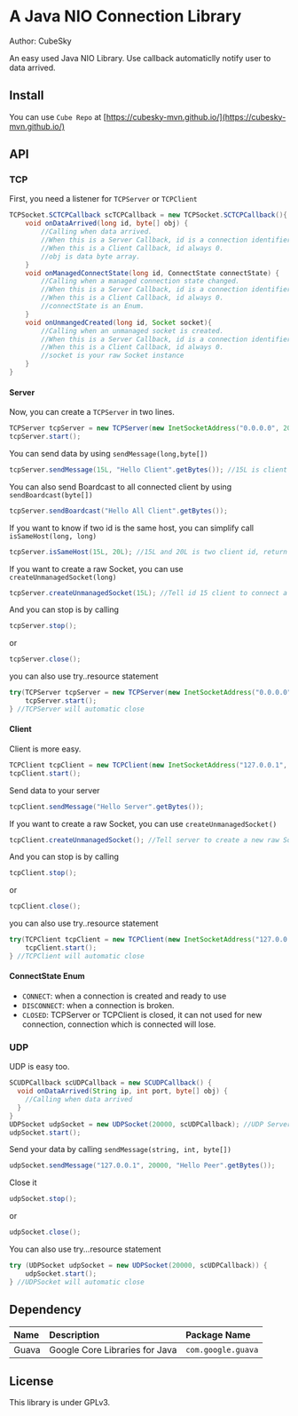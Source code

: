 # A Java NIO Connection Library

Author: CubeSky

An easy used Java NIO Library. Use callback automaticlly notify user to data arrived.

## Install

You can use `Cube Repo` at [https://cubesky-mvn.github.io/](https://cubesky-mvn.github.io/)

## API

### TCP

First, you need a listener for `TCPServer` or `TCPClient`
```java
TCPSocket.SCTCPCallback scTCPCallback = new TCPSocket.SCTCPCallback(){
    void onDataArrived(long id, byte[] obj) {
        //Calling when data arrived.
        //When this is a Server Callback, id is a connection identifier.
        //When this is a Client Callback, id always 0.
        //obj is data byte array.
    }
    void onManagedConnectState(long id, ConnectState connectState) {
        //Calling when a managed connection state changed.
        //When this is a Server Callback, id is a connection identifier.
        //When this is a Client Callback, id always 0.
        //connectState is an Enum.
    }
    void onUnmangedCreated(long id, Socket socket){
        //Calling when an unmanaged socket is created.
        //When this is a Server Callback, id is a connection identifier.
        //When this is a Client Callback, id always 0.
        //socket is your raw Socket instance
    }
}
```

#### Server

Now, you can create a `TCPServer` in two lines.
```java
TCPServer tcpServer = new TCPServer(new InetSocketAddress("0.0.0.0", 20000), scTCPCallback); //20000 is your TCPServer Port
tcpServer.start();
```

You can send data by using `sendMessage(long,byte[])`
```java
tcpServer.sendMessage(15L, "Hello Client".getBytes()); //15L is client id
```

You can also send Boardcast to all connected client by using `sendBoardcast(byte[])`
```java
tcpServer.sendBoardcast("Hello All Client".getBytes());
```

If you want to know if two id is the same host, you can simplify call `isSameHost(long, long)`
```java
tcpServer.isSameHost(15L, 20L); //15L and 20L is two client id, return a boolean
```

If you want to create a raw Socket, you can use `createUnmanagedSocket(long)`
```java
tcpServer.createUnmanagedSocket(15L); //Tell id 15 client to connect a new Socket
```

And you can stop is by calling
```java
tcpServer.stop();
```

or
```java
tcpServer.close();
```

you can also use try..resource statement
```java
try(TCPServer tcpServer = new TCPServer(new InetSocketAddress("0.0.0.0", 20000), scTCPCallback)){ //20000 is your TCPServer Port
    tcpServer.start();
} //TCPServer will automatic close
```

#### Client

Client is more easy.
```java
TCPClient tcpClient = new TCPClient(new InetSocketAddress("127.0.0.1", 20000), scTCPCallback); //127.0.0.1 is your server ip and 20000 is your server port
tcpClient.start();
```

Send data to your server
```java
tcpClient.sendMessage("Hello Server".getBytes());
```

If you want to create a raw Socket, you can use `createUnmanagedSocket()`
```java
tcpClient.createUnmanagedSocket(); //Tell server to create a new raw Socket
```

And you can stop is by calling
```java
tcpClient.stop();
```

or
```java
tcpClient.close();
```

you can also use try..resource statement
```java
try(TCPClient tcpClient = new TCPClient(new InetSocketAddress("127.0.0.1", 20000), scTCPCallback)){ //127.0.0.1 is your server ip and 20000 is your server port
    tcpClient.start();
} //TCPClient will automatic close
```

#### ConnectState Enum
 - `CONNECT`: when a connection is created and ready to use
 - `DISCONNECT`: when a connection is broken.
 - `CLOSED`: TCPServer or TCPClient is closed, it can not used for new connection, connection which is connected will lose.


### UDP

UDP is easy too.
```java
SCUDPCallback scUDPCallback = new SCUDPCallback() {
  void onDataArrived(String ip, int port, byte[] obj) {
    //Calling when data arrived
  }
}
UDPSocket udpSocket = new UDPSocket(20000, scUDPCallback); //UDP Server will listen on port 20000
udpSocket.start();
```

Send your data by calling `sendMessage(string, int, byte[])`
```java
udpSocket.sendMessage("127.0.0.1", 20000, "Hello Peer".getBytes());
```

Close it
```java
udpSocket.stop();
```

or

```java
udpSocket.close();
```

You can also use try...resource statement
```java
try (UDPSocket udpSocket = new UDPSocket(20000, scUDPCallback)) {
    udpSocket.start();
} //UDPSocket will automatic close
```

## Dependency

| Name  | Description                    | Package Name       |  
|:--    |:--                             |:--                 |  
| Guava | Google Core Libraries for Java | `com.google.guava` |  

## License

This library is under GPLv3.